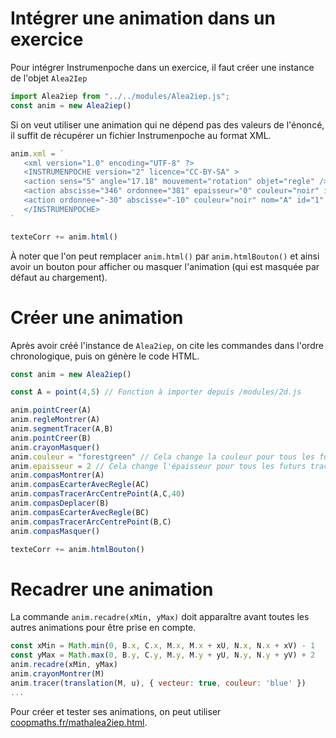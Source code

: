 # Intégrer une animation dans un exercice

Pour intégrer Instrumenpoche dans un exercice, il faut créer une instance de l'objet `Alea2Iep`

```js
import Alea2iep from "../../modules/Alea2iep.js";
const anim = new Alea2iep()
```

Si on veut utiliser une animation qui ne dépend pas des valeurs de l'énoncé, il suffit de récupérer un fichier Instrumenpoche au format XML.

```js
anim.xml = `
   <xml version="1.0" encoding="UTF-8" ?>
   <INSTRUMENPOCHE version="2" licence="CC-BY-SA" >
   <action sens="5" angle="17.18" mouvement="rotation" objet="regle" />
   <action abscisse="346" ordonnee="381" epaisseur="0" couleur="noir" id="1" mouvement="creer" objet="point" />
   <action ordonnee="-30" abscisse="-10" couleur="noir" nom="A" id="1" mouvement="nommer" objet="point" />
   </INSTRUMENPOCHE>
`

texteCorr += anim.html()
```

À noter que l'on peut remplacer `anim.html()` par `anim.htmlBouton()` et ainsi avoir un bouton pour afficher ou masquer l'animation (qui est masquée par défaut au chargement).

# Créer une animation

Après avoir créé l'instance de `Alea2iep`, on cite les commandes dans l'ordre chronologique, puis on génère le code HTML.

```js
const anim = new Alea2iep()

const A = point(4,5) // Fonction à importer depuis /modules/2d.js

anim.pointCreer(A)
anim.regleMontrer(A)
anim.segmentTracer(A,B)
anim.pointCreer(B)
anim.crayonMasquer()
anim.couleur = "forestgreen" // Cela change la couleur pour tous les futurs tracés
anim.epaisseur = 2 // Cela change l'épaisseur pour tous les futurs tracés
anim.compasMontrer(A)
anim.compasEcarterAvecRegle(AC)
anim.compasTracerArcCentrePoint(A,C,40)
anim.compasDeplacer(B)
anim.compasEcarterAvecRegle(BC)
anim.compasTracerArcCentrePoint(B,C)
anim.compasMasquer()

texteCorr += anim.htmlBouton()
```

# Recadrer une animation

La commande `anim.recadre(xMin, yMax)` doit apparaître avant toutes les autres animations pour être prise en compte.

```js
const xMin = Math.min(0, B.x, C.x, M.x, M.x + xU, N.x, N.x + xV) - 1
const yMax = Math.max(0, B.y, C.y, M.y, M.y + yU, N.y, N.y + yV) + 2
anim.recadre(xMin, yMax)
anim.crayonMontrer(M)
anim.tracer(translation(M, u), { vecteur: true, couleur: 'blue' })
...
```

Pour créer et tester ses animations, on peut utiliser [coopmaths.fr/mathalea2iep.html](https://coopmaths.fr/mathalea2iep.html).
